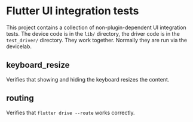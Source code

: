 # Flutter UI integration tests

This project contains a collection of non-plugin-dependent UI
integration tests. The device code is in the `lib/` directory, the
driver code is in the `test_driver/` directory. They work together.
Normally they are run via the devicelab.

## keyboard\_resize

Verifies that showing and hiding the keyboard resizes the content.

## routing

Verifies that `flutter drive --route` works correctly.
